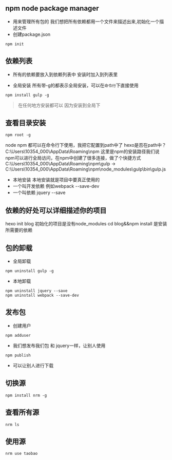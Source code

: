## npm node package manager
-  用来管理所有包的
我们想把所有依赖都用一个文件来描述出来,初始化一个描述文件
- 创建package.json
```
npm init
```

## 依赖列表
- 所有的依赖要放入到依赖列表中
安装时加入到列表里

- 全局安装
所有带-g的都表示全局安装，可以在`命令行`下直接使用
```
npm install gulp -g
```
> 在任何地方安装都可以 因为安装到全局下
## 查看目录安装
```
npm root -g
```

node npm 都可以在命令行下使用，我把它配置到path中了
hexo是否在path中？
C:\Users\10354_000\AppData\Roaming\npm 这里是npm的安装路径我们说npm可以进行全局访问，在npm中创建了很多连接，做了个快捷方式
C:\Users\10354_000\AppData\Roaming\npm\gulp -> C:\Users\10354_000\AppData\Roaming\npm\node_modules\gulp\bin\gulp.js
- 本地安装
本地安装就是项目中要真正使用的
- 一个叫开发依赖 例如webpack  --save-dev
- 一个叫依赖  jquery --save

## 依赖的好处可以详细描述你的项目




hexo init blog 初始化的项目是没有node_modules
cd blog&&npm install 是安装所需要的依赖
## 包的卸载
- 全局卸载
```
npm uninstall gulp -g
```
- 本地卸载
```
npm uninstall jquery --save
npm uninstall webpack --save-dev
```




## 发布包
- 创建用户
```
npm adduser
```
- 我们想发布我们包 和 jquery一样，让别人使用
```
npm publish
```
- 可以让别人进行下载


## 切换源
```
npm install nrm -g
```
## 查看所有源
```
nrm ls
```
## 使用源
```
nrm use taobao
```